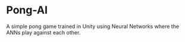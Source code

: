 # Pong-AI
A simple pong game trained in Unity using Neural Networks where the ANNs play against each other.
